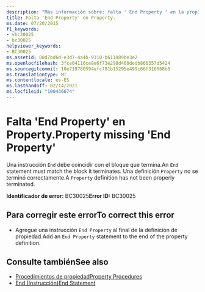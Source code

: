 ```yaml
---
description: "Más información sobre: falta ' End Property ' en la propiedad"
title: Falta 'End Property' en Property.
ms.date: 07/20/2015
f1_keywords:
- vbc30025
- bc30025
helpviewer_keywords:
- BC30025
ms.assetid: 00d7bd6d-e3d7-4a4b-9310-b611889be3e2
ms.openlocfilehash: 3fce04116ce8e6f73e298d460dedb866357d5424
ms.sourcegitcommit: 10e719780594efc781b15295e499c66f316068b8
ms.translationtype: MT
ms.contentlocale: es-ES
ms.lasthandoff: 02/14/2021
ms.locfileid: "100436674"
---
```

# <a name="property-missing-end-property"></a><span data-ttu-id="40a64-103">Falta 'End Property' en Property.</span><span class="sxs-lookup"><span data-stu-id="40a64-103">Property missing 'End Property'</span></span>

<span data-ttu-id="40a64-104">Una instrucción `End` debe coincidir con el bloque que termina.</span><span class="sxs-lookup"><span data-stu-id="40a64-104">An `End` statement must match the block it terminates.</span></span> <span data-ttu-id="40a64-105">Una definición `Property` no se terminó correctamente.</span><span class="sxs-lookup"><span data-stu-id="40a64-105">A `Property` definition has not been properly terminated.</span></span>  
  
 <span data-ttu-id="40a64-106">**Identificador de error:** BC30025</span><span class="sxs-lookup"><span data-stu-id="40a64-106">**Error ID:** BC30025</span></span>  
  
## <a name="to-correct-this-error"></a><span data-ttu-id="40a64-107">Para corregir este error</span><span class="sxs-lookup"><span data-stu-id="40a64-107">To correct this error</span></span>  
  
- <span data-ttu-id="40a64-108">Agregue una instrucción `End Property` al final de la definición de propiedad.</span><span class="sxs-lookup"><span data-stu-id="40a64-108">Add an `End Property` statement to the end of the property definition.</span></span>  
  
## <a name="see-also"></a><span data-ttu-id="40a64-109">Consulte también</span><span class="sxs-lookup"><span data-stu-id="40a64-109">See also</span></span>

- [<span data-ttu-id="40a64-110">Procedimientos de propiedad</span><span class="sxs-lookup"><span data-stu-id="40a64-110">Property Procedures</span></span>](../programming-guide/language-features/procedures/property-procedures.md)
- [<span data-ttu-id="40a64-111">End (Instrucción)</span><span class="sxs-lookup"><span data-stu-id="40a64-111">End Statement</span></span>](../language-reference/statements/end-statement.md)
